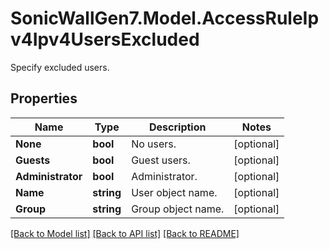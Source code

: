 # SonicWallGen7.Model.AccessRuleIpv4Ipv4UsersExcluded
Specify excluded users.

## Properties

Name | Type | Description | Notes
------------ | ------------- | ------------- | -------------
**None** | **bool** | No users. | [optional] 
**Guests** | **bool** | Guest users. | [optional] 
**Administrator** | **bool** | Administrator. | [optional] 
**Name** | **string** | User object name. | [optional] 
**Group** | **string** | Group object name. | [optional] 

[[Back to Model list]](../README.md#documentation-for-models) [[Back to API list]](../README.md#documentation-for-api-endpoints) [[Back to README]](../README.md)

